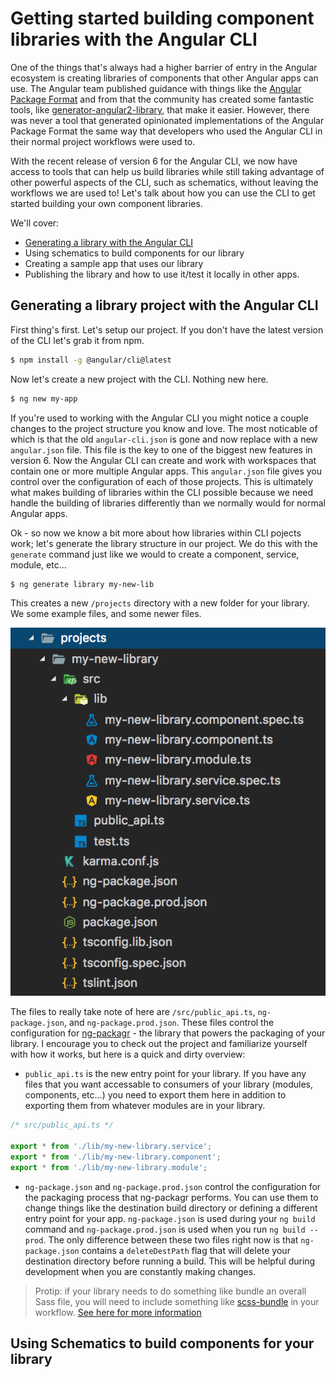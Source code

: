# Getting started building component libraries with the Angular CLI

One of the things that's always had a higher barrier of entry in the Angular ecosystem is creating libraries of components that other Angular apps can use. The Angular team published guidance with things like the [Angular Package Format](https://docs.google.com/document/d/1CZC2rcpxffTDfRDs6p1cfbmKNLA6x5O-NtkJglDaBVs/edit) and from that the community has created some fantastic tools, like [generator-angular2-library](https://github.com/jvandemo/generator-angular2-library), that make it easier. However, there was never a tool that generated opinionated implementations of the Angular Package Format the same way that developers who used the Angular CLI in their normal project workflows were used to.

With the recent release of version 6 for the Angular CLI, we now have access to tools that can help us build libraries while still taking advantage of other powerful aspects of the CLI, such as schematics, without leaving the workflows we are used to! Let's talk about how you can use the CLI to get started building your own component libraries.

We'll cover:

* [Generating a library with the Angular CLI](#generating-a-library-project-with-the-angular-cli)
* Using schematics to build components for our library
* Creating a sample app that uses our library
* Publishing the library and how to use it/test it locally in other apps.

## Generating a library project with the Angular CLI

First thing's first. Let's setup our project. If you don't have the latest version of the CLI let's grab it from npm.

```bash
$ npm install -g @angular/cli@latest
```

Now let's create a new project with the CLI. Nothing new here.

```bash
$ ng new my-app
```

If you're used to working with the Angular CLI you might notice a couple changes to the project structure you know and love. The most noticable of which is that the old `angular-cli.json` is gone and now replace with a new `angular.json` file. This file is the key to one of the biggest new features in version 6. Now the Angular CLI can create and work with workspaces that contain one or more multiple Angular apps. This `angular.json` file gives you control over the configuration of each of those projects. This is ultimately what makes building of libraries within the CLI possible because we need handle the building of libraries differently than we normally would for normal Angular apps.

Ok - so now we know a bit more about how libraries within CLI pojects work; let's generate the library structure in our project. We do this with the `generate` command just like we would to create a component, service, module, etc...

```bash
$ ng generate library my-new-lib
```

This creates a new `/projects` directory with a new folder for your library. We some example files, and some newer files.

![new library directory structure](assets/library-dir-structure.png)

The files to really take note of here are `/src/public_api.ts`, `ng-package.json`, and `ng-package.prod.json`. These files control the configuration for [ng-packagr](https://github.com/dherges/ng-packagr) - the library that powers the packaging of your library. I encourage you to check out the project and familiarize yourself with how it works, but here is a quick and dirty overview:

* `public_api.ts` is the new entry point for your library. If you have any files that you want accessable to consumers of your library (modules, components, etc...) you need to export them here in addition to exporting them from whatever modules are in your library.

```typescript
/* src/public_api.ts */

export * from './lib/my-new-library.service';
export * from './lib/my-new-library.component';
export * from './lib/my-new-library.module';
```

* `ng-package.json` and `ng-package.prod.json` control the configuration for the packaging process that ng-packagr performs. You can use them to change things like the destination build directory or defining a different entry point for your app. `ng-package.json` is used during your `ng build` command and `ng-package.prod.json` is used when you run `ng build --prod`. The only difference between these two files right now is that `ng-package.json` contains a `deleteDestPath` flag that will delete your destination directory before running a build. This will be helpful during development when you are constantly making changes.

> Protip: if your library needs to do something like bundle an overall Sass file, you will need to include something like [scss-bundle](https://github.com/SimplrJS/scss-bundle) in your workflow. [See here for more information](https://github.com/dherges/ng-packagr/issues/273#issuecomment-345059670)

## Using Schematics to build components for your library
